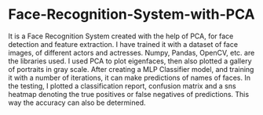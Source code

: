 # Face-Recognition-System-with-PCA
It is a Face Recognition System created with the help of PCA, for face detection and feature extraction. 
I have trained it with a dataset of face images, of different actors and actresses.
Numpy, Pandas, OpenCV, etc. are the libraries used.
I used PCA to plot eigenfaces, then also plotted a gallery of portraits in gray scale.
After creating a MLP Classifier model, and training it with a number of iterations, it can make predictions of names of faces.
In the testing, I plotted a classification report, confusion matrix and a sns heatmap denoting the true positives or false negatives of predictions. This way the accuracy can also be determined.
